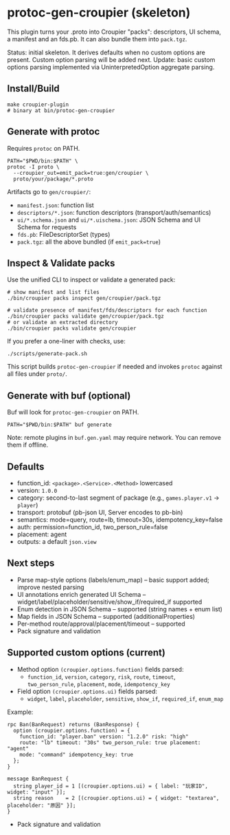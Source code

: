 # protoc-gen-croupier (skeleton)

This plugin turns your .proto into Croupier "packs": descriptors, UI schema, a manifest and an fds.pb. It can also bundle them into `pack.tgz`.

Status: initial skeleton. It derives defaults when no custom options are present. Custom option parsing will be added next.
Update: basic custom options parsing implemented via UninterpretedOption aggregate parsing.

## Install/Build

```
make croupier-plugin
# binary at bin/protoc-gen-croupier
```

## Generate with protoc

Requires `protoc` on PATH.

```
PATH="$PWD/bin:$PATH" \
protoc -I proto \
  --croupier_out=emit_pack=true:gen/croupier \
  proto/your/package/*.proto
```

Artifacts go to `gen/croupier/`:
- `manifest.json`: function list
- `descriptors/*.json`: function descriptors (transport/auth/semantics)
- `ui/*.schema.json` and `ui/*.uischema.json`: JSON Schema and UI Schema for requests
- `fds.pb`: FileDescriptorSet (types)
- `pack.tgz`: all the above bundled (if `emit_pack=true`)

## Inspect & Validate packs

Use the unified CLI to inspect or validate a generated pack:

```
# show manifest and list files
./bin/croupier packs inspect gen/croupier/pack.tgz

# validate presence of manifest/fds/descriptors for each function
./bin/croupier packs validate gen/croupier/pack.tgz
# or validate an extracted directory
./bin/croupier packs validate gen/croupier
```

If you prefer a one-liner with checks, use:

```
./scripts/generate-pack.sh
```

This script builds `protoc-gen-croupier` if needed and invokes `protoc` against all files under `proto/`.

## Generate with buf (optional)

Buf will look for `protoc-gen-croupier` on PATH.

```
PATH="$PWD/bin:$PATH" buf generate
```

Note: remote plugins in `buf.gen.yaml` may require network. You can remove them if offline.

## Defaults
- function_id: `<package>.<Service>.<Method>` lowercased
- version: `1.0.0`
- category: second-to-last segment of package (e.g., `games.player.v1` → `player`)
- transport: protobuf (pb-json UI, Server encodes to pb-bin)
- semantics: mode=query, route=lb, timeout=30s, idempotency_key=false
- auth: permission=function_id, two_person_rule=false
- placement: agent
- outputs: a default `json.view`

## Next steps
- Parse map-style options (labels/enum_map) – basic support added; improve nested parsing
- UI annotations enrich generated UI Schema – widget/label/placeholder/sensitive/show_if/required_if supported
- Enum detection in JSON Schema – supported (string names + enum list)
- Map fields in JSON Schema – supported (additionalProperties)
- Per-method route/approval/placement/timeout – supported
- Pack signature and validation

## Supported custom options (current)
- Method option `(croupier.options.function)` fields parsed:
  - `function_id`, `version`, `category`, `risk`, `route`, `timeout`, `two_person_rule`, `placement`, `mode`, `idempotency_key`
- Field option `(croupier.options.ui)` fields parsed:
  - `widget`, `label`, `placeholder`, `sensitive`, `show_if`, `required_if`, `enum_map`

Example:
```
rpc Ban(BanRequest) returns (BanResponse) {
  option (croupier.options.function) = {
    function_id: "player.ban" version: "1.2.0" risk: "high"
    route: "lb" timeout: "30s" two_person_rule: true placement: "agent"
    mode: "command" idempotency_key: true
  };
}

message BanRequest {
  string player_id = 1 [(croupier.options.ui) = { label: "玩家ID", widget: "input" }];
  string reason    = 2 [(croupier.options.ui) = { widget: "textarea", placeholder: "原因" }];
}
```
- Pack signature and validation
